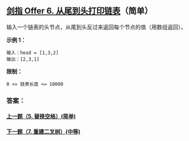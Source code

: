 ## [剑指 Offer 6. 从尾到头打印链表](https://leetcode-cn.com/problems/merge-two-sorted-lists/)（简单）

输入一个链表的头节点，从尾到头反过来返回每个节点的值（用数组返回）。



**示例 1：**

```
输入：head = [1,3,2]
输出：[2,3,1]
```



**限制：**

```
0 <= 链表长度 <= 10000
```



### 答案：



#### [上一题（5. 替换空格）(简单)](https://github.com/sdwwld/leetCode/blob/master/src/main/java/com/wld/java/offer/剑指Offer05.md)

#### [下一题（7. 重建二叉树）(中等)](https://github.com/sdwwld/leetCode/blob/master/src/main/java/com/wld/java/offer/剑指Offer07.md)